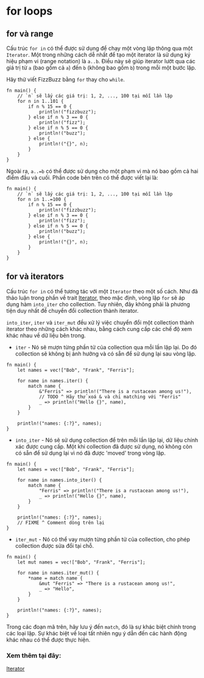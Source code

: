 # for loops

## for và range

Cấu trúc `for in` có thể được sử dụng để chạy một vòng lặp thông qua một `Iterator`. Một trong những cách dễ nhất để tạo một iterator là sử dụng ký hiệu phạm vi (range notation) là `a..b`. Điều này sẽ giúp iterator lướt qua các giá trị từ `a` (bao gồm cả `a`) đến `b` (không bao gồm `b`) trong mỗi một bước lặp.

Hãy thử viết FizzBuzz bằng `for` thay cho `while`.

```rust,editable
fn main() {
    // `n` sẽ lấy các giá trị: 1, 2, ..., 100 tại mỗi lần lặp
    for n in 1..101 {
        if n % 15 == 0 {
            println!("fizzbuzz");
        } else if n % 3 == 0 {
            println!("fizz");
        } else if n % 5 == 0 {
            println!("buzz");
        } else {
            println!("{}", n);
        }
    }
}
```

Ngoài ra, `a..=b` có thể được sử dụng cho một phạm vi mà nó bao gồm cả hai điểm đầu và cuối. Phần code bên trên có thể được viết lại là:

```rust,editable
fn main() {
    // `n` sẽ lấy các giá trị: 1, 2, ..., 100 tại mỗi lần lặp
    for n in 1..=100 {
        if n % 15 == 0 {
            println!("fizzbuzz");
        } else if n % 3 == 0 {
            println!("fizz");
        } else if n % 5 == 0 {
            println!("buzz");
        } else {
            println!("{}", n);
        }
    }
}
```

## for và iterators

Cấu trúc `for in` có thể tương tác với một `Iterator` theo một số cách. 
Như đã thảo luận trong phần về trait [Iterator][iter], theo mặc định, vòng lặp `for` sẽ 
áp dụng hàm `into_iter` cho collection. Tuy nhiên, đây không phải là phương tiện duy nhất để chuyển đổi collection thành iterator.

`into_iter`, `iter` và `iter_mut` đều xử lý việc chuyển đổi một collection thành iterator theo những cách khác nhau, bằng cách cung cấp các chế độ xem khác nhau về dữ liệu bên trong.

* `iter` - Nó sẽ mượn từng phần tử của collection qua mỗi lần lặp lại. Do đó collection sẽ không bị ảnh hưởng và có sẵn để sử dụng lại sau vòng lặp.

```rust,editable
fn main() {
    let names = vec!["Bob", "Frank", "Ferris"];

    for name in names.iter() {
        match name {
            &"Ferris" => println!("There is a rustacean among us!"),
            // TODO ^ Hãy thử xoá & và chỉ matching với "Ferris"
            _ => println!("Hello {}", name),
        }
    }
    
    println!("names: {:?}", names);
}
```

* `into_iter` - Nó sẽ sử dụng collection để trên mỗi lần lặp lại, dữ liệu chính xác được cung cấp. Một khi collection đã được sử dụng, nó không còn có sẵn để sử dụng lại vì nó đã được 'moved' trong vòng lặp.

```rust,editable,ignore,mdbook-runnable
fn main() {
    let names = vec!["Bob", "Frank", "Ferris"];

    for name in names.into_iter() {
        match name {
            "Ferris" => println!("There is a rustacean among us!"),
            _ => println!("Hello {}", name),
        }
    }
    
    println!("names: {:?}", names);
    // FIXME ^ Comment dòng trên lại
}
```

* `iter_mut` - Nó có thể vay mượn từng phần tử của collection, cho phép collection được sửa đổi tại chỗ.

```rust,editable
fn main() {
    let mut names = vec!["Bob", "Frank", "Ferris"];

    for name in names.iter_mut() {
        *name = match name {
            &mut "Ferris" => "There is a rustacean among us!",
            _ => "Hello",
        }
    }

    println!("names: {:?}", names);
}
```

Trong các đoạn mã trên, hãy lưu ý đến `match`, đó là sự khác biệt chính trong các loại lặp. 
Sự khác biệt về loại tất nhiên ngụ ý dẫn đến các hành động khác nhau có thể được thực hiện.

### Xem thêm tại đây:

[Iterator][iter]

[iter]: ../trait/iter.md

